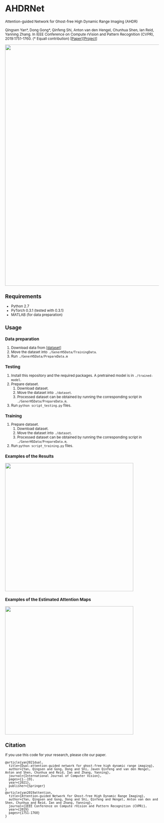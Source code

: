 # AHDRNet
<small> Attention-guided Network for Ghost-free High Dynamic Range Imaging (AHDR)

Qingsen Yan*, Dong Gong*, Qinfeng Shi, Anton van den Hengel, Chunhua Shen, Ian Reid, Yanning Zhang. 
In IEEE Conference on Compute rVision and Pattern Recognition (CVPR), 2019:1751-1760. (\* Equall contribution)
\[[Paper](http://openaccess.thecvf.com/content_CVPR_2019/papers/Yan_Attention-Guided_Network_for_Ghost-Free_High_Dynamic_Range_Imaging_CVPR_2019_paper.pdf)\]\[[Project](https://qingsenyangit.github.io/project/ahdr/)\]

<img src='imgs/frame.jpg' width=790>  


## Requirements
+ Python 2.7
+ PyTorch 0.3.1 (tested with 0.3.1)
+ MATLAB (for data preparation)


## Usage
### Data preparation
1. Download data from \[[dataset](https://cseweb.ucsd.edu/~viscomp/projects/SIG17HDR/)\]
2. Move the dataset into `./GenerH5Data/TrainingData`. 
3. Run `./GenerH5Data/PrepareData.m`
### Testing
1. Install this repository and the required packages. A pretrained model is in `./trained-model`.
2. Prepare dataset.
   1) Download dataset.
   2) Move the dataset into `./dataset`. 
   3) Processed dataset can be obtained by running the corresponding script in `./GenerH5Data/PrepareData.m`.
3. Run `python script_testing.py` files. 

### Training
1. Prepare dataset.
   1) Download dataset.
   2) Move the dataset into `./dataset`. 
   3) Processed dataset can be obtained by running the corresponding script in `./GenerH5Data/PrepareData.m`.
3. Run `python script_training.py` files. 

### Examples of the Results
<img src='imgs/fig.jpg' width=420> 

### Examples of the Estimated Attention Maps
<img src='imgs/att_map.jpg' width=420> 


## Citation
If you use this code for your research, please cite our paper.

```
@article{yan2021dual,
  title={Dual-attention-guided network for ghost-free high dynamic range imaging},
  author={Yan, Qingsen and Gong, Dong and Shi, Javen Qinfeng and van den Hengel, Anton and Shen, Chunhua and Reid, Ian and Zhang, Yanning},
  journal={International Journal of Computer Vision},
  pages={1--19},
  year={2021},
  publisher={Springer}
}
@article{yan2019attention,
  title={Attention-guided Network for Ghost-free High Dynamic Range Imaging},
  author={Yan, Qingsen and Gong, Dong and Shi, Qinfeng and Hengel, Anton van den and Shen, Chunhua and Reid, Ian and Zhang, Yanning},
  journal={IEEE Conference on Compute rVision and Pattern Recognition (CVPR)},
  year={2019}
  pages={1751-1760}
}
```














